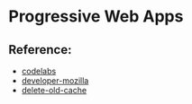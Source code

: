 # Progressive Web Apps 

## Reference:

- [codelabs](https://developers.google.com/codelabs/pwa-training/pwa03--going-offline#3)
- [developer-mozilla](https://developer.mozilla.org/en-US/docs/Web/API/Service_Worker_API/Using_Service_Workers)
- [delete-old-cache](https://developer.mozilla.org/en-US/docs/Web/API/Service_Worker_API/Using_Service_Workers#deleting_old_caches)